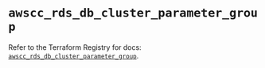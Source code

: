 # `awscc_rds_db_cluster_parameter_group`

Refer to the Terraform Registry for docs: [`awscc_rds_db_cluster_parameter_group`](https://registry.terraform.io/providers/hashicorp/awscc/0.70.0/docs/resources/rds_db_cluster_parameter_group).
